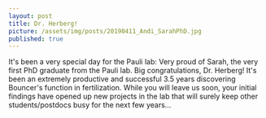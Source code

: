 ```yaml
---
layout: post
title: Dr. Herberg!
picture: /assets/img/posts/20190411_Andi_SarahPhD.jpg
published: true
---
```

It's been a very special day for the Pauli lab: Very proud of Sarah, the very first PhD graduate from the Pauli lab. Big congratulations, Dr. Herberg!
It's been an extremely productive and successful 3.5 years discovering Bouncer's function in fertilization. While you will leave us soon, your initial findings have opened up new projects in the lab that will surely keep other students/postdocs busy for the next few years...
